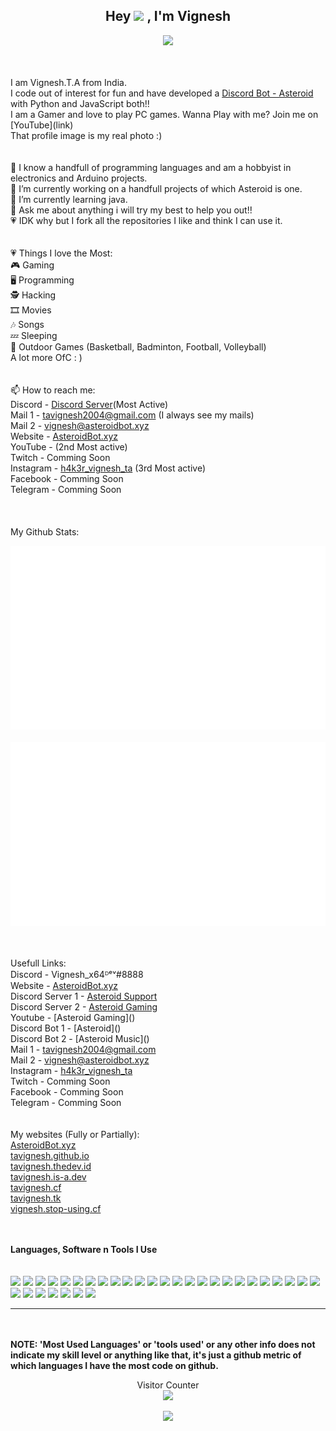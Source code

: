 <h2 align="center">Hey <img src="https://media.giphy.com/media/hvRJCLFzcasrR4ia7z/giphy.gif" width="25px"> , I'm Vignesh</a></h2>
<p align="center">
  <img src="https://readme-typing-svg.herokuapp.com?color=04F2F7&lines=Developer+Developing+Development;Gamer+Gaming+Game;Enjoyer+Enjoying+Enjoyment">
</p>
<br><br>
I am Vignesh.T.A from India.<br>
I code out of interest for fun and have developed a <a href="https://discord.gg/pDzrEyGpxE">Discord Bot - Asteroid</a> with Python and JavaScript both!!<br>
I am a Gamer and love to play PC games. Wanna Play with me? Join me on [YouTube](link)<br>
That profile image is my real photo :) <br>
<br><br>
🔭 I know a handfull of programming languages and am a hobbyist in electronics and Arduino projects.<br>
🔭 I’m currently working on a handfull projects of which Asteroid is one.<br>
🌱 I’m currently learning java.<br>
💬 Ask me about anything i will try my best to help you out!!<br>
💗 IDK why but I fork all the repositories I like and think I can use it.<br>
<br><br>
💗 Things I love the Most:<br>
🎮 Gaming<br>
🖥️ Programming<br>
🕵️ Hacking<br>
🎞️ Movies<br>
🎶 Songs<br>
💤 Sleeping<br>
🏀 Outdoor Games (Basketball, Badminton, Football, Volleyball)<br>
A lot more OfC : ) <br>
<br><br>
📫 How to reach me:<br>
Discord - <a href="https://discord.gg/pDzrEyGpxE">Discord Server</a>(Most Active)<br>
Mail 1 - <a href="mailto:tavignesh@gmail.com">tavignesh2004@gmail.com</a> (I always see my mails)<br>
Mail 2 - <a href="mailto:vignesh@asteroidbot.xyz">vignesh@asteroidbot.xyz</a><br>
Website - <a href="https://asteroidbot.xyz">AsteroidBot.xyz</a><br>
YouTube -  (2nd Most active)<br>
Twitch - Comming Soon<br>
Instagram - <a href="https://instagram.com/h4k3r_vignesh_ta">h4k3r_vignesh_ta</a> (3rd Most active)<br>
Facebook - Comming Soon<br>
Telegram - Comming Soon<br>
<br><br>
<br>
My Github Stats:<br>
<p align="center">
  <img src="https://raw.githubusercontent.com/tavignesh/github-stats-1/cff839c0b2cb6c6c7600142a1e899d730c691b04/generated/overview.svg" alt="shwetangStats" />  
  <br />
  <br />
  <img src="https://raw.githubusercontent.com/tavignesh/github-stats-1/cff839c0b2cb6c6c7600142a1e899d730c691b04/generated/languages.svg" alt="top-langs" />
</p>
<br><br>
Usefull Links:<br>
Discord - Vignesh_x64ᴰᵉᵛ#8888 <br>
Website - <a href="https://asteroidbot.xyz">AsteroidBot.xyz</a><br>
Discord Server 1 - <a href="https://discord.gg/pDzrEyGpxE">Asteroid Support</a><br>
Discord Server 2 - <a href="https://discord.gg/GWzQ5zqQeS">Asteroid Gaming</a><br>
Youtube - [Asteroid Gaming]()<br>
Discord Bot 1 - [Asteroid]()<br>
Discord Bot 2 - [Asteroid Music]()<br>
Mail 1 - <a href="mailto:tavignesh@gmail.com">tavignesh2004@gmail.com</a><br>
Mail 2 - <a href="mailto:vignesh@asteroidbot.xyz">vignesh@asteroidbot.xyz</a><br>
Instagram - <a href="https://instagram.com/h4k3r_vignesh_ta">h4k3r_vignesh_ta</a><br>
Twitch - Comming Soon<br>
Facebook - Comming Soon<br>
Telegram - Comming Soon<br>
<br><br>
My websites (Fully or Partially):<br>
<a href="https://asteroidbot.xyz">AsteroidBot.xyz</a><br>
<a href="https://tavignesh.github.io">tavignesh.github.io</a><br>
<a href="https://tavignesh.thedev.id">tavignesh.thedev.id</a><br>
<a href="https://tavignesh.is-a.dev">tavignesh.is-a.dev</a><br>
<a href="https://tavignesh.ml">tavignesh.cf</a><br>
<a href="https://tavignesh.tk">tavignesh.tk</a><br>
<a href="https://vignesh.stop-using.cf">vignesh.stop-using.cf</a><br>

<br><br>
<b>Languages, Software n Tools I Use</b><br>
<br><br>
<code><img height="35rem" src="https://cdn.discordapp.com/attachments/829651215235153954/856772702421647380/pycharm.png" /></code>
<code><img height="35rem" src="https://cdn.discordapp.com/attachments/829651215235153954/855371362066759690/intelj.png" /></code>
<code><img height="35rem" src="https://cdn.discordapp.com/attachments/829651215235153954/855371447036018728/webstorm.png" /></code>
<code><img height="35rem" src="https://cdn.discordapp.com/attachments/829651215235153954/855371439023456306/u4e.png" /></code>
<code><img height="35rem" src="https://cdn.discordapp.com/attachments/829651215235153954/855371438155104266/unity.png" /></code>
<code><img height="35rem" src="https://cdn.discordapp.com/attachments/829651215235153954/855371438423670824/vsc.png" /></code>
<code><img height="35rem" src="https://cdn.discordapp.com/attachments/829651215235153954/855371432041381898/tightvnc.png" /></code>
<code><img height="35rem" src="https://cdn.discordapp.com/attachments/829651215235153954/855371427267346452/terinal.png" /></code>
<code><img height="35rem" src="https://cdn.discordapp.com/attachments/829651215235153954/855371422826627092/strmlabs.png" /></code>
<code><img height="35rem" src="https://cdn.discordapp.com/attachments/829651215235153954/855371419377991710/stckovr.png" /></code>
<code><img height="35rem" src="https://cdn.discordapp.com/attachments/829651215235153954/855371415884529676/python.png" /></code>
<code><img height="35rem" src="https://cdn.discordapp.com/attachments/829651215235153954/855371408909533214/premierpro.png" /></code>
<code><img height="35rem" src="https://cdn.discordapp.com/attachments/829651215235153954/855371407704457226/phpstorm.png" /></code>
<code><img height="35rem" src="https://cdn.discordapp.com/attachments/829651215235153954/855371381922463774/php.png" /></code>
<code><img height="35rem" src="https://cdn.discordapp.com/attachments/829651215235153954/855371375913074698/npp.png" /></code>
<code><img height="35rem" src="https://cdn.discordapp.com/attachments/829651215235153954/855371370748575754/nodejs.png" /></code>
<code><img height="35rem" src="https://cdn.discordapp.com/attachments/829651215235153954/855371370573725696/mspaint.png" /></code>
<code><img height="35rem" src="https://cdn.discordapp.com/attachments/829651215235153954/855371364272570378/js.png" /></code>
<code><img height="35rem" src="https://cdn.discordapp.com/attachments/829651215235153954/855371357580034058/html5.png" /></code>
<code><img height="35rem" src="https://cdn.discordapp.com/attachments/829651215235153954/855371353259376650/github1.png" /></code>
<code><img height="35rem" src="https://cdn.discordapp.com/attachments/829651215235153954/855371347542933564/git.png" /></code>
<code><img height="35rem" src="https://cdn.discordapp.com/attachments/829651215235153954/855371341846937610/filezilla.png" /></code>
<code><img height="35rem" src="https://cdn.discordapp.com/attachments/829651215235153954/855371338477600788/css3.png" /></code>
<code><img height="35rem" src="https://cdn.discordapp.com/attachments/829651215235153954/855371330908454913/cocos.jpg" /></code>
<code><img height="35rem" src="https://cdn.discordapp.com/attachments/829651215235153954/855371328613253140/c4d.png" /></code>
<code><img height="35rem" src="https://cdn.discordapp.com/attachments/829651215235153954/855371321256312842/c.png" /></code>
<code><img height="35rem" src="https://cdn.discordapp.com/attachments/829651215235153954/855371321680592916/c.png" /></code>
<code><img height="35rem" src="https://cdn.discordapp.com/attachments/829651215235153954/855371310674083870/brave.png" /></code>
<code><img height="35rem" src="https://cdn.discordapp.com/attachments/829651215235153954/855371303704068116/anydesk.png" /></code>
<code><img height="35rem" src="https://cdn.discordapp.com/attachments/829651215235153954/855371298208219187/anaconda.png" /></code>
<code><img height="35rem" src="https://cdn.discordapp.com/attachments/829651215235153954/855371295935430666/afterfx.png" /></code>
<code><img height="35rem" src="https://cdn.discordapp.com/attachments/829651215235153954/867631248112091196/ptero.png" /></code>

***
<br><br>
<b>NOTE: 'Most Used Languages' or 'tools used'  or any other info does not indicate my skill level or anything like that, it's just a github metric of which languages I have the most code on github.</b>
<br>
<p align="center"> 
  Visitor Counter<br>
  <img src="https://profile-counter.glitch.me/tavignesh/count.svg" />
</p>
<center><a href="https://discord.gg/pDzrEyGpxE"><img src="https://discordapp.com/api/guilds/780625655657791518/widget.png?style=banner4"></a></center>
